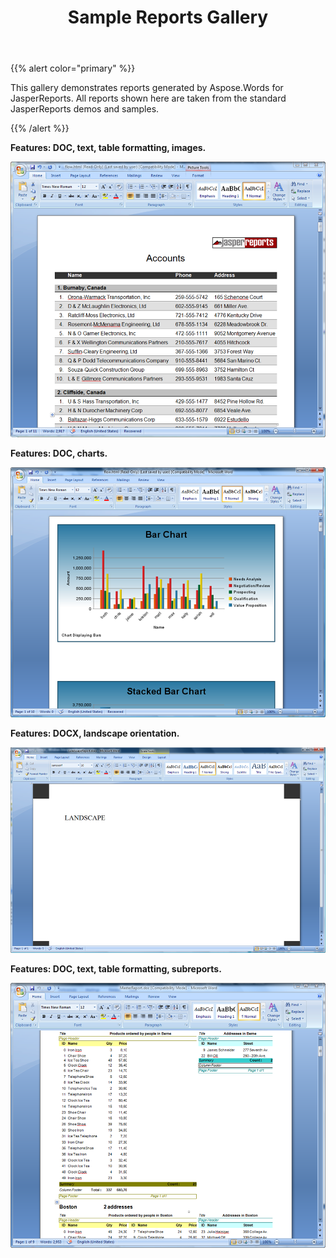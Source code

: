 ﻿---
title: Sample Reports Gallery
second_title: Aspose.Words for JasperReports
articleTitle: Sample Reports Gallery
linktitle: Sample Reports Gallery
description: "This gallery demonstrates reports generated by Aspose.Words for JasperReports."
type: docs
weight: 50
url: /jasperreports/sample-reports-gallery/
---

{{% alert color="primary" %}}

This gallery demonstrates reports generated by Aspose.Words for JasperReports. All reports shown here are taken from the standard JasperReports demos and samples. 

{{% /alert %}}

**Features: DOC, text, table formatting, images.** 

![todo:image_alt_text](sample-reports-gallery-1.png)



**Features: DOC, charts.** 

![todo:image_alt_text](sample-reports-gallery-2.png)



**Features: DOCX, landscape orientation.** 

![todo:image_alt_text](sample-reports-gallery-3.png)



**Features: DOC, text, table formatting, subreports.** 

![todo:image_alt_text](sample-reports-gallery-4.png)
